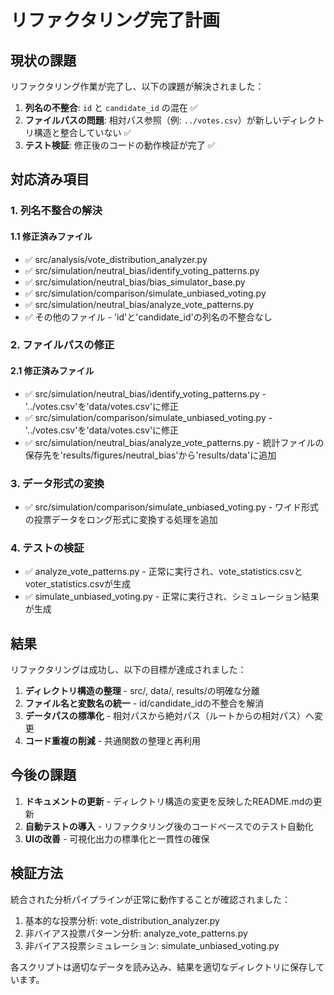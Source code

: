 # リファクタリング完了計画

## 現状の課題

リファクタリング作業が完了し、以下の課題が解決されました：

1. **列名の不整合**: `id` と `candidate_id` の混在 ✅
2. **ファイルパスの問題**: 相対パス参照（例: `../votes.csv`）が新しいディレクトリ構造と整合していない ✅
3. **テスト検証**: 修正後のコードの動作検証が完了 ✅

## 対応済み項目

### 1. 列名不整合の解決

#### 1.1 修正済みファイル
- ✅ src/analysis/vote_distribution_analyzer.py
- ✅ src/simulation/neutral_bias/identify_voting_patterns.py
- ✅ src/simulation/neutral_bias/bias_simulator_base.py
- ✅ src/simulation/comparison/simulate_unbiased_voting.py
- ✅ src/simulation/neutral_bias/analyze_vote_patterns.py
- ✅ その他のファイル - 'id'と'candidate_id'の列名の不整合なし

### 2. ファイルパスの修正

#### 2.1 修正済みファイル
- ✅ src/simulation/neutral_bias/identify_voting_patterns.py - '../votes.csv'を'data/votes.csv'に修正
- ✅ src/simulation/comparison/simulate_unbiased_voting.py - '../votes.csv'を'data/votes.csv'に修正
- ✅ src/simulation/neutral_bias/analyze_vote_patterns.py - 統計ファイルの保存先を'results/figures/neutral_bias'から'results/data'に追加

### 3. データ形式の変換

- ✅ src/simulation/comparison/simulate_unbiased_voting.py - ワイド形式の投票データをロング形式に変換する処理を追加

### 4. テストの検証

- ✅ analyze_vote_patterns.py - 正常に実行され、vote_statistics.csvとvoter_statistics.csvが生成
- ✅ simulate_unbiased_voting.py - 正常に実行され、シミュレーション結果が生成

## 結果

リファクタリングは成功し、以下の目標が達成されました：

1. **ディレクトリ構造の整理** - src/, data/, results/の明確な分離
2. **ファイル名と変数名の統一** - id/candidate_idの不整合を解消
3. **データパスの標準化** - 相対パスから絶対パス（ルートからの相対パス）へ変更
4. **コード重複の削減** - 共通関数の整理と再利用

## 今後の課題

1. **ドキュメントの更新** - ディレクトリ構造の変更を反映したREADME.mdの更新
2. **自動テストの導入** - リファクタリング後のコードベースでのテスト自動化
3. **UIの改善** - 可視化出力の標準化と一貫性の確保

## 検証方法

統合された分析パイプラインが正常に動作することが確認されました：

1. 基本的な投票分析: vote_distribution_analyzer.py
2. 非バイアス投票パターン分析: analyze_vote_patterns.py
3. 非バイアス投票シミュレーション: simulate_unbiased_voting.py

各スクリプトは適切なデータを読み込み、結果を適切なディレクトリに保存しています。 
